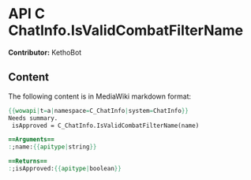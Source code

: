 # API C ChatInfo.IsValidCombatFilterName

**Contributor:** KethoBot

## Content

The following content is in MediaWiki markdown format:

```mediawiki
{{wowapi|t=a|namespace=C_ChatInfo|system=ChatInfo}}
Needs summary.
 isApproved = C_ChatInfo.IsValidCombatFilterName(name)

==Arguments==
:;name:{{apitype|string}}

==Returns==
:;isApproved:{{apitype|boolean}}
```
